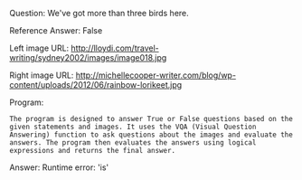 Question: We've got more than three birds here.

Reference Answer: False

Left image URL: http://lloydi.com/travel-writing/sydney2002/images/image018.jpg

Right image URL: http://michellecooper-writer.com/blog/wp-content/uploads/2012/06/rainbow-lorikeet.jpg

Program:

```
The program is designed to answer True or False questions based on the given statements and images. It uses the VQA (Visual Question Answering) function to ask questions about the images and evaluate the answers. The program then evaluates the answers using logical expressions and returns the final answer.
```
Answer: Runtime error: 'is'

